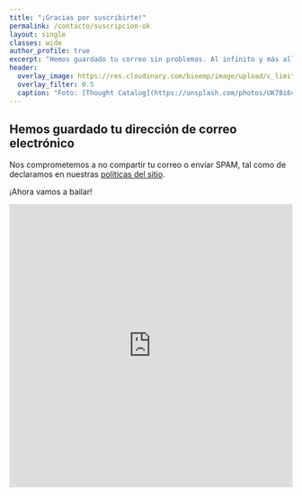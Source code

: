 ```yaml
---
title: "¡Gracias por suscribirte!"
permalink: /contacto/suscripcion-ok
layout: single
classes: wide
author_profile: true
excerpt: "Hemos guardado tu correo sin problemas. Al infinito y más allá..."
header:
  overlay_image: https://res.cloudinary.com/bioemp/image/upload/c_limit,f_auto,q_auto,w_1200/b2/contacto-bHgDJd.jpg
  overlay_filter: 0.5
  caption: "Foto: [Thought Catalog](https://unsplash.com/photos/UK78i6vK3sc) @ Unsplash"
---
```


<h2><i class="far fa-clipboard-check"></i> Hemos guardado tu dirección de correo electrónico</h2>

Nos comprometemos a no compartir tu correo o enviar SPAM, tal como de declaramos en nuestras [políticas del sitio](https://bioemprendedor.cl/politicas/#como-usamos-la-informaci%C3%B3n-recolectada).

¡Ahora vamos a bailar!

<div style="width:100%;height:0;padding-bottom:100%;position:relative;"><iframe src="https://giphy.com/embed/liFaAWEOa1uKc" width="100%" height="100%" style="position:absolute" frameBorder="0" class="giphy-embed" allowFullScreen></iframe></div>